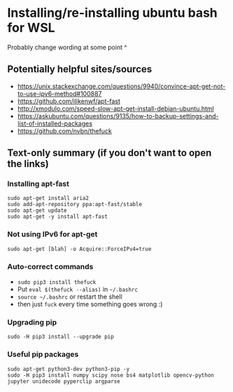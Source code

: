 # Installing/re-installing ubuntu bash for WSL
Probably change wording at some point ^

## Potentially helpful sites/sources
- https://unix.stackexchange.com/questions/9940/convince-apt-get-not-to-use-ipv6-method#100887
- https://github.com/ilikenwf/apt-fast
- http://xmodulo.com/speed-slow-apt-get-install-debian-ubuntu.html
- https://askubuntu.com/questions/9135/how-to-backup-settings-and-list-of-installed-packages
- https://github.com/nvbn/thefuck

## Text-only summary (if you don't want to open the links)
### Installing apt-fast
```
sudo apt-get install aria2
sudo add-apt-repository ppa:apt-fast/stable
sudo apt-get update
sudo apt-get -y install apt-fast
```

### Not using IPv6 for apt-get
`sudo apt-get [blah] -o Acquire::ForceIPv4=true`

### Auto-correct commands
- `sudo pip3 install thefuck`
- Put `eval $(thefuck --alias)` in `~/.bashrc`
- `source ~/.bashrc` or restart the shell
- then just `fuck` every time something goes wrong :)

### Upgrading pip
`sudo -H pip3 install --upgrade pip`

### Useful pip packages
```
sudo apt-get python3-dev python3-pip -y
sudo -H pip3 install numpy scipy nose bs4 matplotlib opencv-python
jupyter unidecode pyperclip argparse
```
